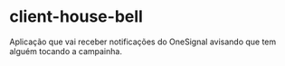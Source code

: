 # client-house-bell
Aplicação que vai receber notificações do OneSignal avisando que tem alguém tocando a campainha.
